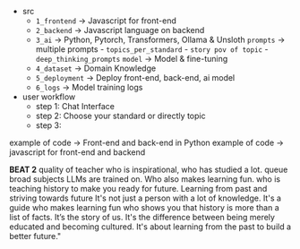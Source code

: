- src
	- `1_frontend`   -> Javascript for front-end
	- `2_backend`    -> Javascript language on backend
	- `3_ai`         -> Python, Pytorch, Transformers, Ollama & Unsloth
		`prompts` -> multiple prompts
			- `topics_per_standard`
			- `story pov of topic`
			- `deep_thinking_prompts`
		`model`   -> Model & fine-tuning
	- `4_dataset`    -> Domain Knowledge
	- `5_deployment` -> Deploy front-end, back-end, ai model
	- `6_logs`       -> Model training logs
- user workflow
	- step 1: Chat Interface
	- step 2: Choose your standard or directly topic
	- step 3: 



example of code -> Front-end and back-end in Python
example of code -> javascript for front-end and backend


**BEAT 2**
quality of teacher who is inspirational, who has studied a lot. queue broad subjects LLMs are trained on. 
Who also makes learning fun.
who is teaching history to make you ready for future. Learning from past and striving towards future
It's not just a person with a lot of knowledge. It's a guide who makes learning fun
who shows you that history is more than a list of facts. It’s the story of us. It's the difference between being merely educated and becoming cultured. It's about learning from the past to build a better future."